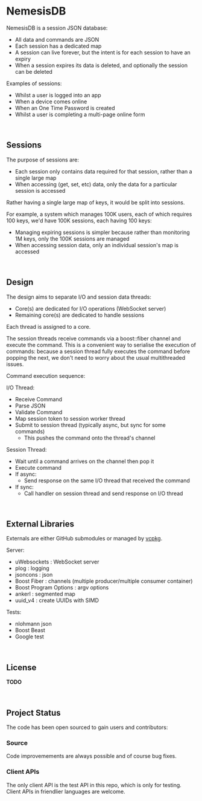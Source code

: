# NemesisDB
NemesisDB is a session JSON database:

- All data and commands are JSON
- Each session has a dedicated map
- A session can live forever, but the intent is for each session to have an expiry
- When a session expires its data is deleted, and optionally the session can be deleted

Examples of sessions:
- Whilst a user is logged into an app
- When a device comes online
- When an One Time Password is created
- Whilst a user is completing a multi-page online form

<br/>

## Sessions
The purpose of sessions are:
- Each session only contains data required for that session, rather than a single large map
- When accessing (get, set, etc) data, only the data for a particular session is accessed

Rather having a single large map of keys, it would be split into sessions.

For example, a system which manages 100K users, each of which requires 100 keys, we'd have 100K sessions, each having 100 keys:

- Managing expiring sessions is simpler because rather than monitoring 1M keys, only the 100K sessions are managed
- When accessing session data, only an individual session's map is accessed

<br/>

## Design
The design aims to separate I/O and session data threads:

- Core(s) are dedicated for I/O operations (WebSocket server)
- Remaining core(s) are dedicated to handle sessions

Each thread is assigned to a core.

The session threads receive commands via a boost::fiber channel and execute the command. This is a convenient way to serialise the execution of commands: because a session thread fully executes the command before popping the next, we don't need to worry about the usual multithreaded issues.

Command execution sequence:

I/O Thread: 
- Receive Command
- Parse JSON
- Validate Command
- Map session token to session worker thread
- Submit to session thread (typically async, but sync for some commands)
  - This pushes the command onto the thread's channel

Session Thread:
- Wait until a command arrives on the channel then pop it
- Execute command
- If async:
  - Send response on the same I/O thread that received the command
- If sync:
  - Call handler on session thread and send response on I/O thread
 

<br/>

## External Libraries
Externals are either GitHub submodules or managed by [vcpkg](https://vcpkg.io/en/).

Server:
- uWebsockets : WebSocket server
- plog : logging
- jsoncons : json
- Boost Fiber : channels (multiple producer/multiple consumer container)
- Boost Program Options : argv options
- ankerl : segmented map
- uuid_v4 : create UUIDs with SIMD

Tests:
- nlohmann json
- Boost Beast
- Google test

<br/>

## License
**TODO**

<br/>

## Project Status
The code has been open sourced to gain users and contributors:

### Source
Code improvemements are always possible and of course bug fixes.

### Client APIs
The only client API is the test API in this repo, which is only for testing. Client APIs in friendlier languages are welcome.

